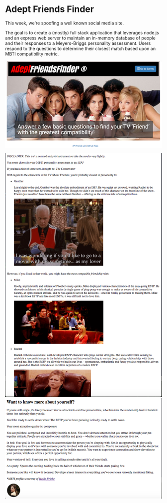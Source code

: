 # Adept Friends Finder

This week, we're spoofing a well known social media site.

The goal is to create a (mostly) full stack application that leverages node.js and an express web server to maintain an in-memory database of people and their responses to a Meyers-Briggs personality assessment.  Users respond to the questions to determine their closest match based upon an MBTI compatibility metric.

![alt tag](app/public/assets/img/aff.png)

![alt tag](app/public/assets/img/sampleReport1.png)
![alt tag](app/public/assets/img/sampleReport2.png)
